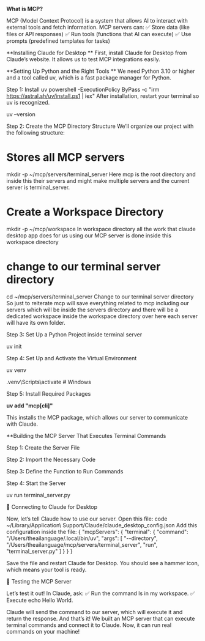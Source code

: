 **What is MCP?**

 MCP (Model Context Protocol) is a system that allows AI to interact with external tools and fetch information. 
MCP servers can: 
✅ Store data (like files or API responses) 
✅ Run tools (functions that AI can execute) 
✅ Use prompts (predefined templates for tasks)

**Installing Claude for Desktop **
First, install Claude for Desktop from Claude’s website. It allows us to test MCP integrations easily.

**Setting Up Python and the Right Tools **
We need Python 3.10 or higher and a tool called uv, which is a fast package manager for Python. 

Step 1: Install uv
powershell -ExecutionPolicy ByPass -c "irm https://astral.sh/uv/install.ps1 | iex"
After installation, restart your terminal so uv is recognized.

uv –version

Step 2: Create the MCP Directory Structure
We’ll organize our project with the following structure:

# Stores all MCP servers
mkdir -p ~/mcp/servers/terminal_server 
Here mcp is the root directory and inside this their servers and might make multiple servers and the current server is terminal_server.

# Create a Workspace Directory	
mkdir -p ~/mcp/workspace 
In workspace directory all the work that claude desktop app does for us using our MCP server is done inside this workspace directory 

# change to our terminal server directory
cd ~/mcp/servers/terminal_server
Change to our terminal server directory So just to reiterate mcp will save everything related to mcp including our servers which will be inside the servers directory and there will be a dedicated workspace inside the workspace directory over here each server will have its own folder.

Step 3: Set Up a Python Project inside terminal server

uv init 

Step 4: Set Up and Activate the Virtual Environment

uv venv

.venv\Scripts\activate # Windows

Step 5: Install Required Packages

**uv add "mcp[cli]"**

This installs the MCP package, which allows our server to communicate with Claude.

**Building the MCP Server That Executes Terminal Commands

Step 1: Create the Server File

Step 2: Import the Necessary Code

Step 3: Define the Function to Run Commands

Step 4: Start the Server

uv run terminal_server.py 

📌 Connecting to Claude for Desktop

Now, let’s tell Claude how to use our server. Open this file: 
code ~/Library/Application\ Support/Claude/claude_desktop_config.json 
Add this configuration inside the file: 
{ 
"mcpServers": { 
      "terminal": {
           "command": "/Users/theailanguage/.local/bin/uv", 
           "args": [ 
                "--directory", "/Users/theailanguage/mcp/servers/terminal_server", 
                "run", "terminal_server.py"
 	]
        }
    }
 }

 Save the file and restart Claude for Desktop. You should see a hammer icon, which means your tool is ready.

📌 Testing the MCP Server

Let’s test it out! In Claude, ask: 
✅ Run the command ls in my workspace. 
✅ Execute echo Hello World.

Claude will send the command to our server, which will execute it and return the response.
And that’s it! We built an MCP server that can execute terminal commands and connect it to Claude. Now, it can run real commands on your machine!


